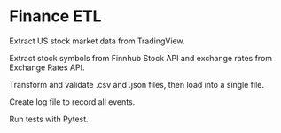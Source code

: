 # Finance ETL

Extract US stock market data from TradingView.

Extract stock symbols from Finnhub Stock API and exchange rates from Exchange Rates API.

Transform and validate .csv and .json files, then load into a single file.

Create log file to record all events.

Run tests with Pytest.
